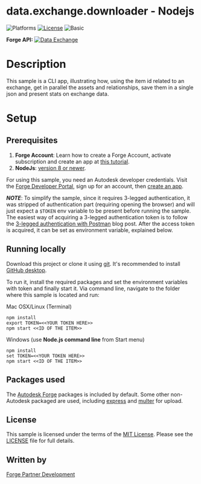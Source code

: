 # data.exchange.downloader - Nodejs

![Platforms](https://img.shields.io/badge/platform-windows%20%7C%20osx%20%7C%20linux-lightgray.svg)
[![License](http://img.shields.io/:license-mit-blue.svg)](http://opensource.org/licenses/MIT)
![Basic](https://img.shields.io/badge/Level-Basic-green.svg)


**Forge API:** [![Data Exchange](https://img.shields.io/badge/Data%20Exchange-Beta-orange)](http://developer.autodesk.com/)



# Description

This sample is a CLI app, illustrating how, using the item id related to an exchange, get in parallel the assets and 
relationships, save them in a single json and present stats on exchange data.

# Setup

## Prerequisites

1. **Forge Account**: Learn how to create a Forge Account, activate subscription and create an app at [this tutorial](http://learnforge.autodesk.io/#/account/).
2. **NodeJs**: [version 8 or newer](https://nodejs.org).

For using this sample, you need an Autodesk developer credentials. 
Visit the [Forge Developer Portal](https://developer.autodesk.com), sign up for an account, 
then [create an app](https://developer.autodesk.com/myapps/create).

***NOTE***: To simplify the sample, since it requires 3-legged authentication, it was stripped of authentication part (requiring opening the browser) 
and will just expect a `$TOKEN` env variable to be present before running the sample.
The easiest way of acquiring a 3-legged authentication token is to follow the [3-legged authentication with Postman](https://forge.autodesk.com/blog/3-legged-authentication-postman) blog post.
After the access token is acquired, it can be set as environment variable, explained below.

## Running locally

Download this project or clone it using [git](https://git-scm.com/). 
It's recommended to install [GitHub desktop](https://desktop.github.com/). 


To run it, install the required packages and set the environment variables with token and finally start it. 
Via command line, navigate to the folder where this sample is located and run:

Mac OSX/Linux (Terminal)

    npm install
    export TOKEN=<<YOUR TOKEN HERE>>
    npm start <<ID OF THE ITEM>>

Windows (use **Node.js command line** from Start menu)

    npm install
    set TOKEN=<<YOUR TOKEN HERE>>
    npm start <<ID OF THE ITEM>>



## Packages used

The [Autodesk Forge](https://www.npmjs.com/package/forge-apis) packages is included by default. Some other non-Autodesk packaged are used, including [express](https://www.npmjs.com/package/express) and [multer](https://www.npmjs.com/package/multer) for upload.

## License

This sample is licensed under the terms of the [MIT License](http://opensource.org/licenses/MIT). Please see the [LICENSE](LICENSE) file for full details.

## Written by

[Forge Partner Development](http://forge.autodesk.com)